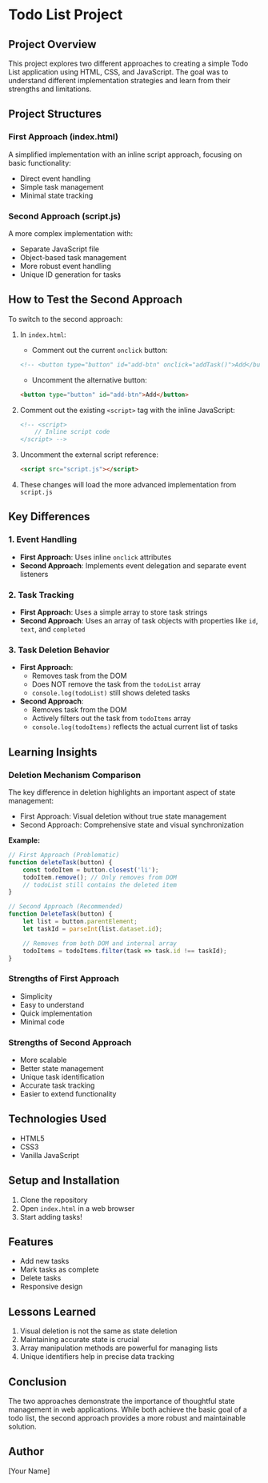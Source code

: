 # Todo List Project

## Project Overview

This project explores two different approaches to creating a simple Todo List application using HTML, CSS, and JavaScript. The goal was to understand different implementation strategies and learn from their strengths and limitations.

## Project Structures

### First Approach (index.html)
A simplified implementation with an inline script approach, focusing on basic functionality:
- Direct event handling
- Simple task management
- Minimal state tracking

### Second Approach (script.js)
A more complex implementation with:
- Separate JavaScript file
- Object-based task management
- More robust event handling
- Unique ID generation for tasks

## How to Test the Second Approach

To switch to the second approach:

1. In `index.html`:
   - Comment out the current `onclick` button:
   ```html
   <!-- <button type="button" id="add-btn" onclick="addTask()">Add</button> -->
   ```

   - Uncomment the alternative button:
   ```html
   <button type="button" id="add-btn">Add</button>
   ```

2. Comment out the existing `<script>` tag with the inline JavaScript:
   ```html
   <!-- <script>
       // Inline script code
   </script> -->
   ```

3. Uncomment the external script reference:
   ```html
   <script src="script.js"></script>
   ```

4. These changes will load the more advanced implementation from `script.js`

## Key Differences

### 1. Event Handling
- **First Approach**: Uses inline `onclick` attributes
- **Second Approach**: Implements event delegation and separate event listeners

### 2. Task Tracking
- **First Approach**: Uses a simple array to store task strings
- **Second Approach**: Uses an array of task objects with properties like `id`, `text`, and `completed`

### 3. Task Deletion Behavior
- **First Approach**: 
  - Removes task from the DOM
  - Does NOT remove the task from the `todoList` array
  - `console.log(todoList)` still shows deleted tasks
- **Second Approach**:
  - Removes task from the DOM
  - Actively filters out the task from `todoItems` array
  - `console.log(todoItems)` reflects the actual current list of tasks

## Learning Insights

### Deletion Mechanism Comparison
The key difference in deletion highlights an important aspect of state management:
- First Approach: Visual deletion without true state management
- Second Approach: Comprehensive state and visual synchronization

**Example:**
```javascript
// First Approach (Problematic)
function deleteTask(button) {
    const todoItem = button.closest('li');
    todoItem.remove(); // Only removes from DOM
    // todoList still contains the deleted item
}

// Second Approach (Recommended)
function DeleteTask(button) {
    let list = button.parentElement;
    let taskId = parseInt(list.dataset.id);

    // Removes from both DOM and internal array
    todoItems = todoItems.filter(task => task.id !== taskId);
}
```

### Strengths of First Approach
- Simplicity
- Easy to understand
- Quick implementation
- Minimal code

### Strengths of Second Approach
- More scalable
- Better state management
- Unique task identification
- Accurate task tracking
- Easier to extend functionality

## Technologies Used
- HTML5
- CSS3
- Vanilla JavaScript

## Setup and Installation
1. Clone the repository
2. Open `index.html` in a web browser
3. Start adding tasks!

## Features
- Add new tasks
- Mark tasks as complete
- Delete tasks
- Responsive design

## Lessons Learned
1. Visual deletion is not the same as state deletion
2. Maintaining accurate state is crucial
3. Array manipulation methods are powerful for managing lists
4. Unique identifiers help in precise data tracking

## Conclusion
The two approaches demonstrate the importance of thoughtful state management in web applications. While both achieve the basic goal of a todo list, the second approach provides a more robust and maintainable solution.

## Author
[Your Name]


